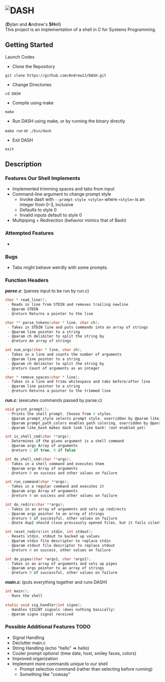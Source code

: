 # ![DASH](https://i.imgur.com/j3yIxXB.gif)
(**D**ylan and **A**ndrew's **SH**ell) <br>
This project is an implementation of a shell in C for Systems Programming.

## Getting Started

Launch Codes

* Clone the Repository
```
git clone https://github.com/Andrew1J/DASH.git
```
* Change Directories
```
cd DASH
```
* Compile using make
```
make
```
* Run DASH using make, or by running the binary directly

`make run` or `./bin/dash`

* Exit DASH
``` 
exit
```

## Description
### Features Our Shell Implements
- Implemented trimming spaces and tabs from input
- Command-line argument to change prompt style
  - Invoke dash with `--prompt-style <style>` where `<style>` is an integer from 0-3, inclusive
  - Defaults to style 0
  - Invalid inputs default to style 0
- Multipiping + Redirection (behavior mimics that of Bash)

### Attempted Features
-
### Bugs
- Tabs might behave weirdly with some prompts. 

### Function Headers
***parse.c***: (parses input to be run by run.c)
```C
char * read_line();
 - Reads in line from STDIN and removes trailing newline
 - @param STDIN
 - @return Returns a pointer to the line

char ** parse_tokens(char * line, char ch);
 - Takes in STDIN line and puts commands into an array of strings
 - @param line pointer to a string
 - @param ch delimiter to split the string by
 - @return An array of strings

int num_args(char * line, char ch);
 - Takes in a line and counts the number of arguments
 - @param line pointer to a string
 - @param ch delimiter to split the string by
 - @return Count of arguments as an integer

char * remove_spaces(char * line);
 - Takes in a line and trims whitespace and tabs before/after line
 - @param line pointer to a string
 - @return Returns a pointer to the trimmed line

```

***run.c***: (executes commands passed by parse.c)
```C
void print_prompt();
 - Prints the shell prompt. Choose from 4 styles.
 - @param prompt_style selects prompt style, overridden by @param like_bash
 - @param prompt_path_colors enables path coloring, overridden by @param like_bash (not enabled yet)
 - @param like_bash makes dash look like bash! (not enabled yet)

int is_shell_cmd(char **args);
 - Determines if the given argument is a shell command
 - @param args Array of arguments
 - @return 1 if true, 0 if false

int do_shell_cmd(char **args);
 - Takes in a shell command and executes them
 - @param args Array of arguments
 - @return 0 on success and other values on failure

int run_command(char **args);
 - Takes in a regular command and executes it
 - @param args Array of arguments
 - @return 0 on success and other values on failure

int do_redirs(char **args);
 - Takes in an array of arguments and sets up redirects
 - @param args pointer to an array of strings
 - @return 0 if successful, other values on failure
 - @note dup2 should close previously opened files, but it fails silently, so :/

int reset_redirs(int stdin, int stdout);
 - Resets stdin, stdout to backed up values
 - @param stdin file descriptor to replace stdin
 - @param stdout file descriptor to replace stdout
 - @return 0 on success, other values on failure

int do_pipes(char *args1, char *args2);
 - Takes in an array of arguments and sets up pipes
 - @param args pointer to an array of strings
 - @return 0 if successful, other values on failure

```
***main.c***: (puts everything together and runs DASH)
```C
int main();
 - Runs the shell
 
static void sig_handler(int signo);
 - Handles SIGINT signals (does nothing basically)
 - @param signo signal received
```
### Possible Additional Features TODO
 * Signal Handling
 * Declutter main.c
 * String Handling (echo "hello" => hello)
 * Cooler prompt options! (time date, host, smiley faces, colors)
 * Improved organization
 * Implement more commands unique to our shell
    - Prompt selection command (rather than selecting before running)
    - Something like "cowsay"
